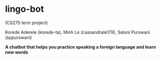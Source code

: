 # lingo-bot
(CS275 term project)

Korede Aderele (korede-ta), Minh Le (cassandrale179), Saloni Purswani (sppurswani)

__A chatbot that helps you practice speaking a foreign language and learn new words__
